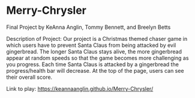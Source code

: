 # Merry-Chrysler
Final Project by KeAnna Anglin, Tommy Bennett, and Breelyn Betts

Description of Project: 
Our project is a Christmas themed chaser game in which users have to prevent Santa Claus from being attacked by evil gingerbread. The longer Santa Claus stays alive, the more gingerbread appear at random speeds so that the game becomes more challenging as you progress. Each time Santa Claus is attacked by a gingerbread the progress/health bar will decrease. At the top of the page, users can see their overall score. 

Link to play: https://keannaanglin.github.io/Merry-Chrysler/ 
